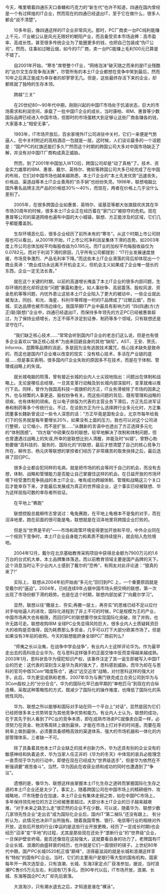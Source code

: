 今天，嘴里嚼着四通乐天口香糖和巧克力的“新生代”也许不知道，四通在国内曾经是一个有过辉煌的IT企业，然而现在的四通已经退出IT，至于它在做什么，很多人都会“说不清楚”。

　　10多年前，像四通这样的IT企业非常风光。那时，PC厂商卖一台PC纯利能赚上千元，IT业被公认是风光无限好的朝阳产业，而且备受资本市场追捧：高市盈率、高成长性。甚至很多传统企业为了能圈更多的钱，也把自己包装成“伪IT公司”。然而，往事如过眼云烟，如今的IT厂商，卖一台PC能赚上毛利100元已算是不错了。

　　自2001年开始，“寒冬”席卷整个IT业，“网络泡沫”破灭随之而来的是IT业残酷的“达尔文生存竞争淘汰赛”，尽管所有的本土IT企业都想在竞争中笑到最后，然而10年之后真正能成为幸存者的却寥寥无几。但是，这些最终存活下来的企业，却都练就了独特的生存本领。

　　跨越“三关”

　　在20世纪80～90年代中期，刚刚兴起的中国IT市场处于饥渴状态，巨大的市场需求和利润空间，承载了一批中国IT企业的成长，当时康柏、IBM、惠普等少数国际品牌已经进入中国市场，但那时的市场蛋糕大到足够让这些厂商各赚各的钱，大家基本上“相安无事”。

　　1993年，IT市场开放后，百余家境外IT公司进驻中关村，它们一来便是气势逼人，在中关村附近的高档酒店一包就是一层。这时候，人们谈论最多的一个话题是：“国产PC的红旗还能打多久?”然而这个时期的跨国公司大多对中国市场缺乏了解，并没有对中国IT厂商构成真正威胁。

　　然而，到了2001年中国加入WTO后，跨国公司却是“动了真格”了。技术、资金实力雄厚的IBM、惠普、戴尔、英特尔、微软等跨国公司大多已经完成了在中国的布局，它们对中国市场也越来越熟悉，本土IT企业的“本土先发优势”迅速丧失，价格战、渠道战等本土IT企业善用的“杀手锏”也纷纷失灵。1996年，联想电脑比国外著名品牌主流产品的价格低30%～40%，而现在，两者在价格上几乎没什么差别了。

　　2005年，在很多跨国企业如惠普、英特尔、诺基亚等都大张旗鼓欢庆其在华市场20周年的时候，很多本土IT企业正在经历着在“家门口”被掠夺的危机。现在惠普等公司的渠道网络也遍布中国的大小城镇，联想、方正能涉及的区域，它们几乎都能覆盖到。

　　生存环境恶化后，很多企业经历了前所未有的“寒冬”。从这个时期上市公司财报也可以看出，从2001年开始，IT上市公司净利润呈集体下滑的态势。如2003年度上市公司总体加权平均每股收益为0.195元。而IT业的加权平均每股收益仅为0.0782元。而对于利润下滑的原因，几乎所有公司都提到：“IT行业发展速度放缓，市场竞争激烈、产品毛利率下降。”而这些本土IT企业滑落的背后却体现出一个商业真谛：“商业成功永远离不开机会主义，但机会主义如果成了企业唯一擅长的东西，企业一定无法长青。”

　　就在这个关键的时期，以前的高速增长掩盖了本土IT企业的很多内部问题，生存环境的恶化却将这些“问题”暴露和激化，如人事纷争、高层震荡、股权风波、资金危机等等问题，内忧外患让这些本土IT企业陷入了更大的被动中，一些企业就此被淘汰，同创、和光、海星、科利华等辉煌一时的IT品牌成了“过眼云烟”，而长城、实达品牌也被市场边缘化。我国早期IT产业中最具有影响力的 “四(四通)方(方正)联(联想)”企业中，四通已经退出IT，而保持多年领先的方正PC已经被惠普超过，为了保持业绩增长，方正不得不涉足到证券、制药等多个领域，只有联想还是坚守在IT。

　　“我们缺乏核心技术……”常常会听到国内IT企业的老总们这么说，但是也有很多企业喜欢以“缺乏核心技术”为由来回避自身的其他“缺陷”。AST、王安、贺氏、Informix、昆腾等品牌的消逝，多是因为没有逃脱技术魔咒，核心技术缺失是致命的，而这也是国内IT企业难以改变的现实：没有核心技术，多活在产业链的底层……但是事实表明，很多国内IT企业失败的原因多不在技术，而是在于体制、管理或战略上的失误。

　　就长城电脑的陨落，曾有接近长城的业内人士尖锐地指出：问题出在体制和战略上。无论是哪任总经理，一旦其变革行动触及到长城内部深层时，变革就难以推行下去。同样，曾作为我国高科技一面旗帜的方正，IT业务滑坡除了市场的因素之外，也与频繁的人事更迭、股权纷争有关。而这些问题的背后，既有管理和战略的顽疾，也有体制的顽疾。在以电子排版为代表的主营业务下滑后，方正先后进军证券和制药等多个传统行业。不过，在谈到方正为什么选择跨行业多元化时，方正集团董事长魏新曾说过一些令人深思的话：“方正毕竟是国有企业，北京市每年给我们下的任务就是每年要增长20%，如果没有上面的压力，我也可以对这个公司进行整顿，让它缩小，而不是扩张……”从魏新的言语中也透出了方正选择多元化的“体制困惑”。
“四方联”中硕果仅存的联想，较早地解决了改制和体制问题，但也曾遭遇过战略上的失误,所幸的是联想比别人清醒，并能及时“纠错”。曾野心勃勃要做“高科技的、服务的、国际化的”的联想，最后才想清楚了自己的核心竞争力所在，柳传志、杨元庆等联想的掌控者们经历了非常痛苦的取舍抉择之后，最后选择了回归PC。

　　很多企业都会犯同样的毛病，就是把市场的机会等同于自己的机会，而没有去想，体制、战略和管理能力是否能让自己掌握住这样的机会。在日益开放的市场环境下经受激烈竞争挑战的本土IT企业，唯有成功跨越体制、管理和战略这三个关口后才能幸存下来，才能最后发展成为真正的世界级企业，这个事实已经被联想、华为这样屈指可数的幸存者所验证。

　　在平地上“赛跑”

　　联想控股总裁柳传志曾说过：龟兔赛跑，在平地上龟根本不是兔的对手，而在沼泽地里，跑在前面的很可能是龟，联想就是在沼泽地里将跨国企业打败的。

　　但是当“世界是平的”——市场和政策环境变得更加开放和平坦，中外企业同在一个规则下竞争时，本土IT企业自身能力和素质不能持续提升，就会陷入危险境地。

　　2004年12月，戴尔在北京基础教育采购项目中获得总金额为7900万元的1.6万台的台式机大单，本土品牌集体落选，而以前教育领域主要是国产品牌的天下。这个消息当时让不少业内人士感到了戴尔的“恐怖”，有网友对此评论道：“狼真的来了!”

　　实际上， 联想从2004年初开始由“多元化”回归到PC 上，一个重要原因就是受戴尔的“逼迫”。2004年，已经连续9年占据中国市场头把交椅的联想，第一次出现了市场份额下滑的趋势。也是在这个时期，联想内部加紧了“向戴尔学习”。

　　显然，联想以往“撒层土、夯实;再撒一层土，再夯实”的思维已经不足以应付对手咄咄逼人的进攻，国际化进程到了非上不可的时候，PC是规模为王的产业，中国市场再大也有极限，而回归PC的联想要尽快实现国际化突破，除了并购，也许无路可走。联想收购IBM 全球PC业务显得风险巨大，很多业内人士质疑耗资巨大的收购是否值得，因为耗费那么多资金，几乎可以打下大部分欧美市场了。但是如果没有3年前的收购，今天的联想能跻身全球PC厂商前列么?

　　“师夷之长以治夷，在战争中学会战争”，有业内人士这样评论华为。作为最早走出去的高科技企业华为，在与思科这样强手的正面交锋中反而变得越来越成熟。2003年1月，思科状告华为侵犯知识产权，该事件注定了其一诞生即被写入中国IT业的历史：这代表的深刻含义是华为真的强大了，思科感到威胁。而华为却在与思科的官司中借3Com“暗度陈仓”，通过“远交近攻”战略，对付思科这样的强大对手。此后，华为更显成熟和老练，2007年华为与赛门铁克成立合资公司到华为与3Com股权上的“分分合合”，华为的国际化早已由早期的“单枪匹马”到现在的合纵连横，采取这种策略性的方式，既减少了国际化的操作难度，也降低了国际化的系统性风险。

　　华为、联想之所以能够和国际对手站在同一个平台上“对话”，显然是因为它们已经把很多本土优势转变为其他竞争优势和能力。有业内人士认为，联想的成功，在于其先于别人看到了PC业的竞争本质，即在成熟市场卖PC就像卖白菜一样，必须努力在资金、物流等周转上做到最快，才能在市场上打对手的时间差。而要在周转率上做到最快，必须要具备顺畅高效的渠道体系、强大的市场机器和一体化的内部管理体系，三者缺一不可。

　　除了具备着其他本土IT企业缺乏的技术创新力外，华为还具有别的企业没有的敏感神经和执着追求，华为当家人任正非的《华为的冬天》中体现的哀兵必胜理念一直贯彻于华为的行动中，即使在现在已经成为“世界级选手”，但是华为依然在不断强调要“艰苦奋斗”。当然，华为因此在收获业绩和成功的同时也遭遇到了“争议”。

　　遗憾的是，像华为、联想这样由掌握本土IT化生存之道转而掌握国际化生存之道的本土IT企业还是太少了。事实上，随着跨国公司在中国市场上的精耕细作、攻城略地，IT市场整合在加速，本土IT企业有集体走弱之势，如在中国PC市场上，多年保持领先地位的方正已经被惠普超过。大部分本土IT企业的日子越来越艰难，“对于未来之路怎么走”很茫然的企业不在少数。可以说，随着华为、联想少数几家领先性企业“走出去”成为国际化企业后，国内IT“第二梯队”还没有跟上。
有分析认为，此情况也决非IT业所独有。随着我国零售、银行、电信等行业的相继对外开放，这些后开放的行业(幸运的是这些行业开放更晚，经历了一定成长时期)也会经历“沼泽”变“平地”的过程，尤其是那些现在还处于“垄断行业”的“世界级”企业，一旦保护壁垒坍塌，能否还像现在这般强大，这就要看自身的功力了。老牌国有IT企业长城、浪潮的由盛转衰的经历，也许就是它们一面很好的镜子。上世纪80年代中期，国产PC长城0520机正值“巅峰”，活得最滋润的就是长城和浪潮这样享有“特权”的国有PC企业。当时，它们的主要用户是银行等大型的国有机构，国家每年开一两次选型会，只有浪潮、长城、东海3家定点厂获准参加，据说，当时浪潮PC售价5万元左右，利润有1万多元。而90年代以后，IT市场开放，浪潮、长城、东海等国企PC大厂却先后衰落。

　　大浪淘沙，只有潮水退去之后，才知道是谁在“裸泳”。